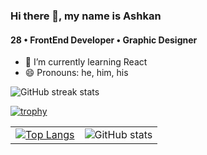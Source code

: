 ### Hi there 👋, my name is Ashkan
#### 28 • FrontEnd Developer • Graphic Designer

- 🌱 I’m currently learning React 
- 😄 Pronouns: he, him, his 

![GitHub streak stats](https://github-readme-streak-stats.herokuapp.com/?user=ashkheid)

[![trophy](https://github-profile-trophy.vercel.app/?username=ashkheid&theme=onedark&no-frame=true)](https://github.com/ryo-ma/github-profile-trophy)


|||
|-|-|
|[![Top Langs](https://github-readme-stats.vercel.app/api/top-langs/?username=ashkheid)](https://github.com/anuraghazra/github-readme-stats)|![GitHub stats](https://github-readme-stats.vercel.app/api?username=ashkheid&show_icons=true&count_private=true)|
 


<!--
![28 • FrontEnd Developer • Graphic Designer](https://arturssmirnovs.github.io/github-profile-readme-generator/images/banner.png)


Skills: JS / HTML / CSS



[<img src='https://cdn.jsdelivr.net/npm/simple-icons@3.0.1/icons/github.svg' alt='github' height='40'>](https://github.com/ashkheid)  [<img src='https://cdn.jsdelivr.net/npm/simple-icons@3.0.1/icons/linkedin.svg' alt='linkedin' height='40'>](https://www.linkedin.com/in/ashkanheidary/)  [<img src='https://cdn.jsdelivr.net/npm/simple-icons@3.0.1/icons/instagram.svg' alt='instagram' height='40'>](https://www.instagram.com/ashk.heid/)  











-->
